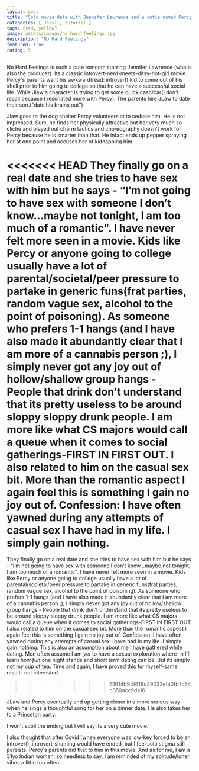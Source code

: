 ```yaml
---
layout: post
title: "Solo movie date with Jennifer Lawrence and a cutie named Percy"
categories: [ Jekyll, tutorial ]
tags: [red, yellow]
image: assets/images/no_hard_feelings.jpg
description: "No Hard Feelings"
featured: true
rating: 5
---
```


No Hard Feelings is such a cute romcom starring Jennifer Lawrence (who is also the producer). Its a classic introvert-nerd-meets-ditsy-hot-girl movie. Percy's parents want his awkward(read: introvert) kid to come out of his shell prior to him going to college so that he can have a successful social life. While Jlaw's character is trying to get some quick cash/car(I don't recall because I resonated more with Percy). The parents hire JLaw to date their son.("date his brains out")

Jlaw goes to the dog shelter Percy volunteers at to seduce him. He is not impressed. Sure, he finds her physically attractive but her very much so cliche and played out charm tactics and choreography doesn't work for Percy because he is smarter than that. He infact ends up pepper spraying her at one point and accuses her of kidnapping him. 

<<<<<<< HEAD
They finally go on a real date and she tries to have sex with him but he says - “I’m not going to have sex with someone I don’t know...maybe not tonight, I am too much of a romantic". I have never felt more seen in a movie. Kids like Percy or anyone going to college usually have a lot of parental/societal/peer pressure to partake in generic funs(frat parties, random vague sex, alcohol to the point of poisoning). As someone who prefers 1-1 hangs (and I have also made it abundantly clear that I am more of a cannabis person ;), I simply never got any joy out of hollow/shallow group hangs - People that drink don’t understand that its pretty useless to be around sloppy sloppy drunk people. I am more like what CS majors would call a queue when it comes to social gatherings-FIRST IN FIRST OUT. I also related to him on the casual sex bit. More than the romantic aspect I again feel this is something I gain no joy out of. Confession: I have often yawned during any attempts of casual sex I have had in my life. I simply gain nothing. 
=======
They finally go on a real date and she tries to have sex with him but he says - “I’m not going to have sex with someone I don’t know...maybe not tonight, I am too much of a romantic". I have never felt more seen in a movie. Kids like Percy or anyone going to college usually have a lot of parental/societal/peer pressure to partake in generic funs(frat parties, random vague sex, alcohol to the point of poisoning). As someone who prefers 1-1 hangs (and I have also made it abundantly clear that I am more of a cannabis person ;), I simply never got any joy out of hollow/shallow group hangs - People that drink don’t understand that its pretty useless to be around sloppy sloppy drunk people. I am more like what CS majors would call a queue when it comes to social gatherings-FIRST IN FIRST OUT. I also related to him on the casual sex bit. More than the romantic aspect I again feel this is something I gain no joy out of. Confession: I have often yawned during any attempts of casual sex I have had in my life. I simply gain nothing. This is also an assumption about me I have gathered while dating. Men often assume I am _yet_ to have a sexual exploration where-in I'll learn how _fun_ one night stands and short term dating can be. But its simply not my cup of tea. Time and again, I have proved this for myself-same result- not interested.
>>>>>>> 61614b94f616c49232efa0fb7d54c659acc9da16

JLaw and Percy eventually end up getting closer in a more serious way when he sings a thoughtful song for her on a dinner date. He also takes her to a Princeton party.

I won't spoil the ending but I will say its a very cute movie. 

I also thought that after Covid (when everyone was low-key forced to be an introvert), introvert-shaming would have ended, but I feel solo stigma still persists. Percy's parents did that to him in this movie. And as for me, I am a 31yo Indian woman, so needless to say, I am reminded of my solitude/loner vibes a little too often. 
